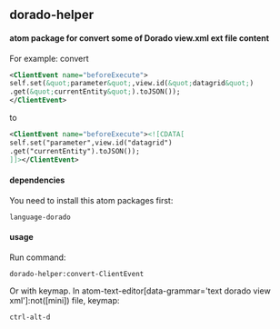 ## dorado-helper

#### atom package for convert some of Dorado view.xml ext file content
For example: convert
```xml
<ClientEvent name="beforeExecute">
self.set(&quot;parameter&quot;,view.id(&quot;datagrid&quot;)
.get(&quot;currentEntity&quot;).toJSON());
</ClientEvent>
```
to
```xml
<ClientEvent name="beforeExecute"><![CDATA[
self.set("parameter",view.id("datagrid")
.get("currentEntity").toJSON());
]]></ClientEvent>
```


#### dependencies
You need to install this atom packages first:
```
language-dorado
```

#### usage
Run command:
```
dorado-helper:convert-ClientEvent
```

Or with keymap.
In atom-text-editor[data-grammar='text dorado view xml']:not([mini]) file, keymap:
```
ctrl-alt-d
```
